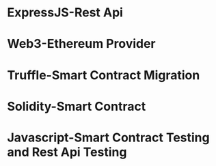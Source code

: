 # ExpressJS-Rest Api
# Web3-Ethereum Provider
# Truffle-Smart Contract Migration
# Solidity-Smart Contract

# Javascript-Smart Contract Testing and Rest Api Testing
